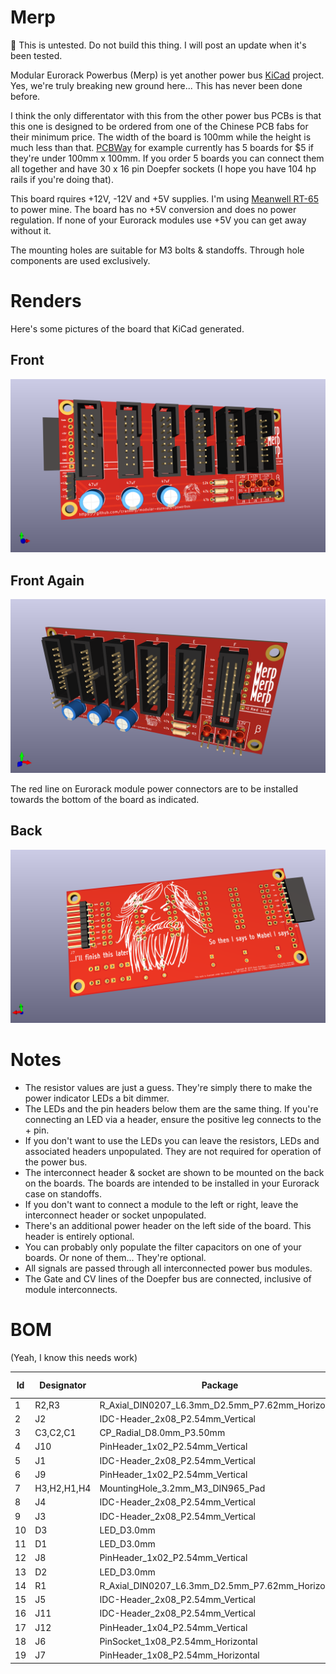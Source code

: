 # Merp

🛑 This is untested. Do not build this thing. I will post an update when it's been tested.

Modular Eurorack Powerbus (Merp) is yet another power bus [KiCad](https://www.kicad.org/) project. Yes, we're truly breaking new ground here... This has never been done before.

I think the only differentator with this from the other power bus PCBs is that this one is designed to be ordered from one of the Chinese PCB fabs for their minimum price. The width of the board is 100mm while the height is much less than that. [PCBWay](https://www.pcbway.com/) for example currently has 5 boards for $5 if they're under 100mm x 100mm. If you order 5 boards you can connect them all together and have 30 x 16 pin Doepfer sockets (I hope you have 104 hp rails if you're doing that). 

This board rquires +12V, -12V and +5V supplies. I'm using [Meanwell RT-65](https://www.meanwell.com/webapp/product/search.aspx?prod=RT-65) to power mine. The board has no +5V conversion and does no power regulation. If none of your Eurorack modules use +5V you can get away without it.

The mounting holes are suitable for M3 bolts & standoffs. Through hole components are used exclusively.  

# Renders

Here's some pictures of the board that KiCad generated.

## Front

![](images/merp_front.png?raw=true)

## Front Again

![](images/merp_front2.png?raw=true)

The red line on Eurorack module power connectors are to be installed towards the bottom of the board as indicated.

## Back

![](images/merp_back.png?raw=true)

# Notes

- The resistor values are just a guess. They're simply there to make the power indicator LEDs a bit dimmer.
- The LEDs and the pin headers below them are the same thing. If you're connecting an LED via a header, ensure the positive leg connects to the + pin.
- If you don't want to use the LEDs you can leave the resistors, LEDs and associated headers unpopulated. They are not required for operation of the power bus.
- The interconnect header & socket are shown to be mounted on the back on the boards. The boards are intended to be installed in your Eurorack case on standoffs.
- If you don't want to connect a module to the left or right, leave the interconnect header or socket unpopulated.
- There's an additional power header on the left side of the board. This header is entirely optional.
- You can probably only populate the filter capacitors on one of your boards. Or none of them... They're optional.
- All signals are passed through all interconnected power bus modules.
- The Gate and CV lines of the Doepfer bus are connected, inclusive of module interconnects.

# BOM

(Yeah, I know this needs work)

|Id |Designator |Package                                         |Quantity|Designation    |Supplier and ref|FIELD7|FIELD8|
|---|-----------|------------------------------------------------|--------|---------------|----------------|------|------|
|1  |R2,R3      |R_Axial_DIN0207_L6.3mm_D2.5mm_P7.62mm_Horizontal|2       |47k            |                |      |      |
|2  |J2         |IDC-Header_2x08_P2.54mm_Vertical                |1       |B              |                |      |      |
|3  |C3,C2,C1   |CP_Radial_D8.0mm_P3.50mm                        |3       |47uF           |                |      |      |
|4  |J10        |PinHeader_1x02_P2.54mm_Vertical                 |1       |-12V           |                |      |      |
|5  |J1         |IDC-Header_2x08_P2.54mm_Vertical                |1       |A              |                |      |      |
|6  |J9         |PinHeader_1x02_P2.54mm_Vertical                 |1       |+12V           |                |      |      |
|7  |H3,H2,H1,H4|MountingHole_3.2mm_M3_DIN965_Pad                |4       |GND            |                |      |      |
|8  |J4         |IDC-Header_2x08_P2.54mm_Vertical                |1       |D              |                |      |      |
|9  |J3         |IDC-Header_2x08_P2.54mm_Vertical                |1       |C              |                |      |      |
|10 |D3         |LED_D3.0mm                                      |1       |-12V           |                |      |      |
|11 |D1         |LED_D3.0mm                                      |1       |+5V            |                |      |      |
|12 |J8         |PinHeader_1x02_P2.54mm_Vertical                 |1       |+5V            |                |      |      |
|13 |D2         |LED_D3.0mm                                      |1       |+12V           |                |      |      |
|14 |R1         |R_Axial_DIN0207_L6.3mm_D2.5mm_P7.62mm_Horizontal|1       |12k            |                |      |      |
|15 |J5         |IDC-Header_2x08_P2.54mm_Vertical                |1       |E              |                |      |      |
|16 |J11        |IDC-Header_2x08_P2.54mm_Vertical                |1       |F              |                |      |      |
|17 |J12        |PinHeader_1x04_P2.54mm_Vertical                 |1       |Conn_01x04_Male|                |      |      |
|18 |J6         |PinSocket_1x08_P2.54mm_Horizontal               |1       |IO1            |                |      |      |
|19 |J7         |PinHeader_1x08_P2.54mm_Horizontal               |1       |IO2            |                |      |      |
